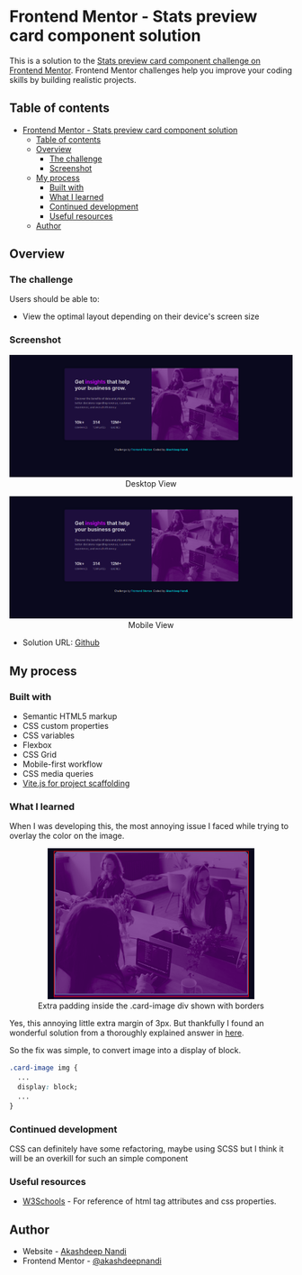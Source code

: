 # Frontend Mentor - Stats preview card component solution

This is a solution to the [Stats preview card component challenge on Frontend Mentor](https://www.frontendmentor.io/challenges/stats-preview-card-component-8JqbgoU62). Frontend Mentor challenges help you improve your coding skills by building realistic projects.

## Table of contents

- [Frontend Mentor - Stats preview card component solution](#frontend-mentor---stats-preview-card-component-solution)
  - [Table of contents](#table-of-contents)
  - [Overview](#overview)
    - [The challenge](#the-challenge)
    - [Screenshot](#screenshot)
  - [My process](#my-process)
    - [Built with](#built-with)
    - [What I learned](#what-i-learned)
    - [Continued development](#continued-development)
    - [Useful resources](#useful-resources)
  - [Author](#author)

## Overview

### The challenge

Users should be able to:

- View the optimal layout depending on their device's screen size

### Screenshot

<p align="center">
  <img src="design/desktop-view.png">
  <br>Desktop View
</p>

<p align="center">
  <img src="design/desktop-view.png">
  <br>Mobile View
</p>

- Solution URL: [Github](https://github.com/akashdeepnandi/frontend-mentor-card-component)

## My process

### Built with

- Semantic HTML5 markup
- CSS custom properties
- CSS variables
- Flexbox
- CSS Grid
- Mobile-first workflow
- CSS media queries
- [Vite.js for project scaffolding](https://vitejs.dev/)

### What I learned

When I was developing this, the most annoying issue I faced while trying to overlay the color on the image.

<p align="center">
  <img src="design/problem.png">
  <br>Extra padding inside the .card-image div shown with borders
</p>

Yes, this annoying little extra margin of 3px. But thankfully I found an wonderful solution from a thoroughly explained answer in [here](https://stackoverflow.com/questions/5804256/image-inside-div-has-extra-space-below-the-image).

So the fix was simple, to convert image into a display of block.

```css
.card-image img {
  ...
  display: block;
  ...
}
```

### Continued development

CSS can definitely have some refactoring, maybe using SCSS but I think it will be an overkill for such an simple component

### Useful resources

- [W3Schools](https://www.w3schools.com/) - For reference of html tag attributes and css properties.

## Author

- Website - [Akashdeep Nandi](https://github.com/akashdeepnandi)
- Frontend Mentor - [@akashdeepnandi](https://www.frontendmentor.io/profile/akashdeepnandi)
